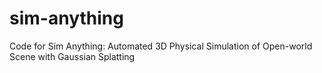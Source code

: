 # sim-anything
Code for Sim Anything: Automated 3D Physical Simulation of Open-world Scene with Gaussian Splatting
